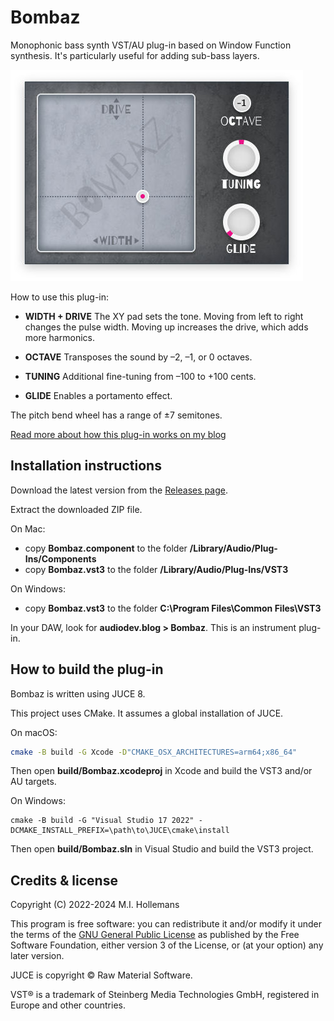 # Bombaz

Monophonic bass synth VST/AU plug-in based on Window Function synthesis. It's particularly useful for adding sub-bass layers.

![](Bombaz.jpg)

How to use this plug-in:

- **WIDTH + DRIVE** The XY pad sets the tone. Moving from left to right changes the pulse width. Moving up increases the drive, which adds more harmonics.

- **OCTAVE** Transposes the sound by –2, –1, or 0 octaves.

- **TUNING** Additional fine-tuning from –100 to +100 cents.

- **GLIDE** Enables a portamento effect.

The pitch bend wheel has a range of ±7 semitones.

[Read more about how this plug-in works on my blog](https://audiodev.blog/bombaz/)

## Installation instructions

Download the latest version from the [Releases page](https://github.com/hollance/bombaz/releases).

Extract the downloaded ZIP file.

On Mac:

- copy **Bombaz.component** to the folder **/Library/Audio/Plug-Ins/Components**
- copy **Bombaz.vst3** to the folder **/Library/Audio/Plug-Ins/VST3**

On Windows:

- copy **Bombaz.vst3** to the folder **C:\Program Files\Common Files\VST3**

In your DAW, look for **audiodev.blog > Bombaz**. This is an instrument plug-in.

## How to build the plug-in

Bombaz is written using JUCE 8.

This project uses CMake. It assumes a global installation of JUCE.

On macOS:

```bash
cmake -B build -G Xcode -D"CMAKE_OSX_ARCHITECTURES=arm64;x86_64"
```

Then open **build/Bombaz.xcodeproj** in Xcode and build the VST3 and/or AU targets.

On Windows:

```text
cmake -B build -G "Visual Studio 17 2022" -DCMAKE_INSTALL_PREFIX=\path\to\JUCE\cmake\install
```

Then open **build/Bombaz.sln** in Visual Studio and build the VST3 project.

## Credits & license

Copyright (C) 2022-2024 M.I. Hollemans

This program is free software: you can redistribute it and/or modify it under the terms of the [GNU General Public License](https://www.gnu.org/licenses/gpl-3.0.en.html) as published by the Free Software Foundation, either version 3 of the License, or (at your option) any later version.

JUCE is copyright © Raw Material Software.

VST® is a trademark of Steinberg Media Technologies GmbH, registered in Europe and other countries.
